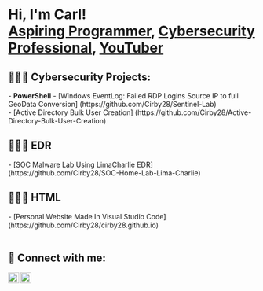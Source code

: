 <h1>Hi, I'm Carl! <br/><a href="https://github.com/Cirby28">Aspiring Programmer</a>, <a href="https://www.linkedin.com/in/carl-lee-irby-jr/">Cybersecurity Professional</a>, <a href="">YouTuber</a></h1>

<h2>👨🏾‍💼 Cybersecurity Projects:</h2>
- <b>PowerShell</b>
  - [Windows EventLog: Failed RDP Logins Source IP to full GeoData Conversion] (https://github.com/Cirby28/Sentinel-Lab) <br />
  - [Active Directory Bulk User Creation] (https://github.com/Cirby28/Active-Directory-Bulk-User-Creation)<br />
  
<h2>🕵🏽‍♂️ EDR</h2>
  - [SOC Malware Lab Using LimaCharlie EDR] (https://github.com/Cirby28/SOC-Home-Lab-Lima-Charlie)<br />
 
<h2>👨🏾‍💻 HTML</h2>
  - [Personal Website Made In Visual Studio Code] (https://github.com/Cirby28/cirby28.github.io)<br />
  <br />

<h2> 🤳 Connect with me:</h2>

[<img align="left" alt="CarlIrby | YouTube" width="22px" src="https://cdn.jsdelivr.net/npm/simple-icons@v3/icons/youtube.svg" />][youtube]
[<img align="left" alt="CarlIrby | LinkedIn" width="22px" src="https://cdn.jsdelivr.net/npm/simple-icons@v3/icons/linkedin.svg" />][linkedin]

[youtube]: https://www.youtube.com/@cj28972
[linkedin]: https://linkedin.com/in/carl-lee-irby-jr

<!--
**Cirby28/Cirby28** is a ✨ _special_ ✨ repository because its `README.md` (this file) appears on your GitHub profile.

Here are some ideas to get you started:

- 🔭 I’m currently working on ...
- 🌱 I’m currently learning ...
- 👯 I’m looking to collaborate on ...
- 🤔 I’m looking for help with ...
- 💬 Ask me about ...
- 📫 How to reach me: ...
- 😄 Pronouns: ...
- ⚡ Fun fact: ...
-->
